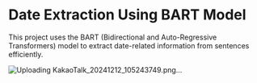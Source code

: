 # Date Extraction Using BART Model
This project uses the BART (Bidirectional and Auto-Regressive Transformers) model to extract date-related information from sentences efficiently.

![Uploading KakaoTalk_20241212_105243749.png…]()

